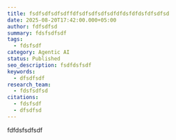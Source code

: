 ```yaml
---
title: fsdfsdfsdfsdffdfsdfsdfsdfsdfdfdsfdfdsfdfsdfsd
date: 2025-08-20T17:42:00.000+05:00
author: fdfsdfsd
summary: fdsfsdfsdf
tags:
  - fdsfsdf
category: Agentic AI
status: Published
seo_description: fsdfdsfsdf
keywords:
  - dfsdfsdf
research_team:
  - fdsfsdfsd
citations:
  - fdsfsdf
  - dfsdfsd
---
```

fdfdsfsdfsdf
